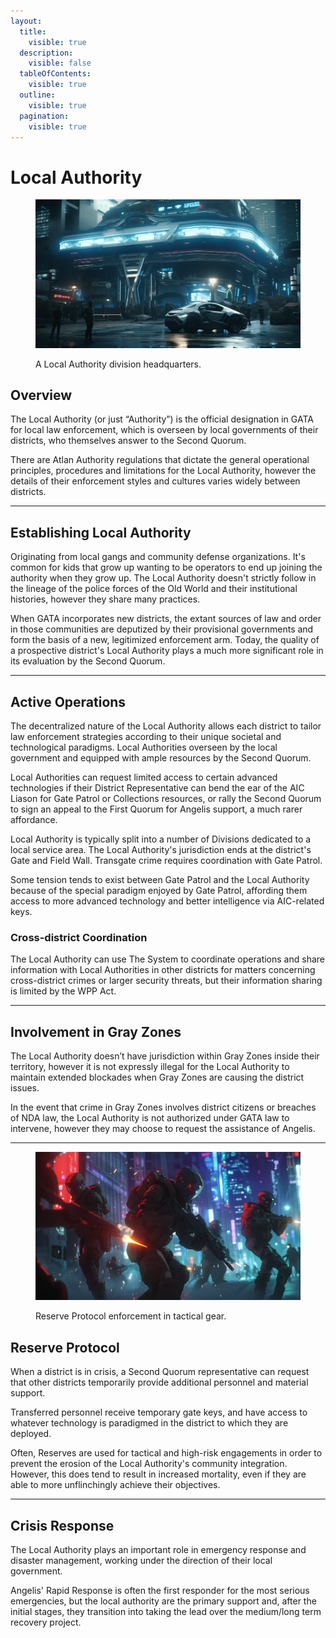 ```yaml
---
layout:
  title:
    visible: true
  description:
    visible: false
  tableOfContents:
    visible: true
  outline:
    visible: true
  pagination:
    visible: true
---
```


# Local Authority

<figure><img src="../../../.gitbook/assets/authority.png" alt=""><figcaption><p>A Local Authority division headquarters.</p></figcaption></figure>

## Overview

The Local Authority (or just “Authority”) is the official designation in GATA for local law enforcement, which is overseen by local governments of their districts, who themselves answer to the Second Quorum.

There are Atlan Authority regulations that dictate the general operational principles, procedures and limitations for the Local Authority, however the details of their enforcement styles and cultures varies widely between districts.

***

## Establishing Local Authority

Originating from local gangs and community defense organizations. It's common for kids that grow up wanting to be operators to end up joining the authority when they grow up. The Local Authority doesn't strictly follow in the lineage of the police forces of the Old World and their institutional histories, however they share many practices.

When GATA incorporates new districts, the extant sources of law and order in those communities are deputized by their provisional governments and form the basis of a new, legitimized enforcement arm. Today, the quality of a prospective district's Local Authority plays a much more significant role in its evaluation by the Second Quorum.

***

## Active Operations

The decentralized nature of the Local Authority allows each district to tailor law enforcement strategies according to their unique societal and technological paradigms. Local Authorities overseen by the local government and equipped with ample resources by the Second Quorum.

Local Authorities can request limited access to certain advanced technologies if their District Representative can bend the ear of the AIC Liason for Gate Patrol or Collections resources, or rally the Second Quorum to sign an appeal to the First Quorum for Angelis support, a much rarer affordance.

Local Authority is typically split into a number of Divisions dedicated to a local service area. The Local Authority's jurisdiction ends at the district's Gate and Field Wall. Transgate crime requires coordination with Gate Patrol.&#x20;

Some tension tends to exist between Gate Patrol and the Local Authority because of the special paradigm enjoyed by Gate Patrol, affording them access to more advanced technology and better intelligence via AIC-related keys.

### Cross-district Coordination

The Local Authority can use The System to coordinate operations and share information with Local Authorities in other districts for matters concerning cross-district crimes or larger security threats, but their information sharing is limited by the WPP Act.

***

## Involvement in Gray Zones

The Local Authority doesn’t have jurisdiction within Gray Zones inside their territory, however it is not expressly illegal for the Local Authority to maintain extended blockades when Gray Zones are causing the district issues.

In the event that crime in Gray Zones involves district citizens or breaches of NDA law, the Local Authority is not authorized under GATA law to intervene, however they may choose to request the assistance of Angelis.

***

<figure><img src="../../../.gitbook/assets/nomoney420_a_crew_of_bounty_hunters_in_a_fight_with_the_enemy_s_dbade9c0-abe2-4abb-8415-186bd8fd22ff.png" alt="" width="563"><figcaption><p>Reserve Protocol enforcement in tactical gear.</p></figcaption></figure>

## Reserve Protocol

When a district is in crisis, a Second Quorum representative can request that other districts temporarily provide additional personnel and material support.

Transferred personnel receive temporary gate keys, and have access to whatever technology is paradigmed in the district to which they are deployed.

Often, Reserves are used for tactical and high-risk engagements in order to prevent the erosion of the Local Authority's community integration. However, this does tend to result in increased mortality, even if they are able to more unflinchingly achieve their objectives.

***

## Crisis Response

The Local Authority plays an important role in emergency response and disaster management, working under the direction of their local government.

Angelis' Rapid Response is often the first responder for the most serious emergencies, but the local authority are the primary support and, after the initial stages, they transition into taking the lead over the medium/long term recovery project.
